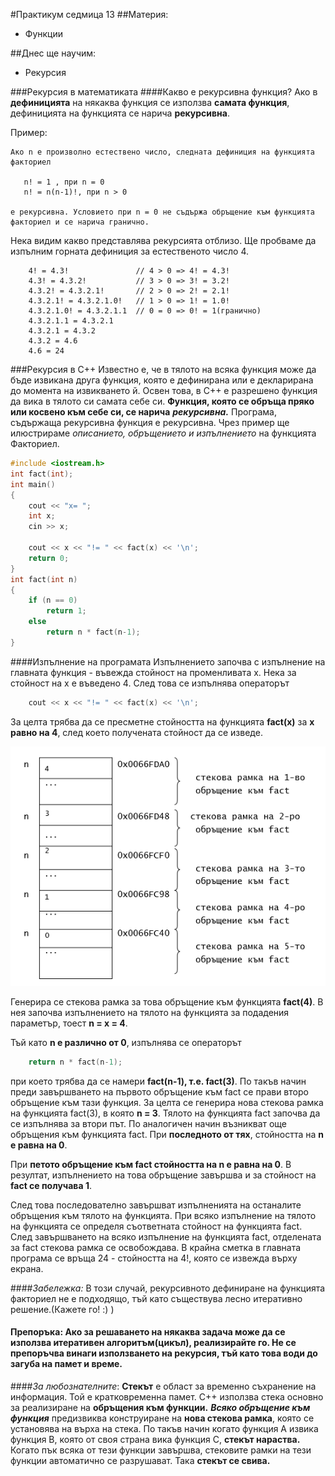 
#Практикум седмица 13
##Материя:
 - Функции
 
##Днес ще научим:
 - Рекурсия

###Рекурсия в математиката
####Какво е рекурсивна функция?
Ако в **дефиницията** на някаква функция се използва **самата функция**, дефиницията на функцията се нарича **рекурсивна**.  
				
Пример:
			
	Ако n е произволно естествено число, следната дефиниция на функцията факториел 

	   n! = 1 , при n = 0
	   n! = n(n-1)!, при n > 0  
	
	е рекурсивна. Условието при n = 0 не съдържа обръщение към функцията факториел и се нарича гранично.

Нека видим какво представлява рекурсията отблизо. Ще пробваме да изпълним горната дефиниция за естественото число 4.
		
		4! = 4.3!               // 4 > 0 => 4! = 4.3!
		4.3! = 4.3.2!           // 3 > 0 => 3! = 3.2! 
		4.3.2! = 4.3.2.1!       // 2 > 0 => 2! = 2.1!
		4.3.2.1! = 4.3.2.1.0!   // 1 > 0 => 1! = 1.0!
		4.3.2.1.0! = 4.3.2.1.1  // 0 = 0 => 0! = 1(гранично)
		4.3.2.1.1 = 4.3.2.1
		4.3.2.1 = 4.3.2
		4.3.2 = 4.6
		4.6 = 24		

  
###Рекурсия в С++
Известно е, че в тялото на всяка функция може да бъде извикана друга функция, която е дефинирана или е декларирана до момента на извикването й. Освен това, в C++ е разрешено функция да вика в тялото си самата себе си. **Функция, която се обръща пряко или косвено към себе си, се нарича** ***рекурсивна.*** Програма, съдържаща рекурсивна функция е рекурсивна. Чрез пример ще илюстрираме *описанието, обръщението и изпълнението* на функцията Факториел. 
```c++
#include <iostream.h> 
int fact(int); 
int main() 
{
	cout << "x= ";  
	int x;  
	cin >> x;  
	
	cout << x << "!= " << fact(x) << '\n';  
	return 0; 
} 
int fact(int n) 
{
	if (n == 0) 
		return 1;  
	else 
		return n * fact(n-1); 
} 
```	
####Изпълнение на програмата 
Изпълнението започва с изпълнение на главната функция - въвежда стойност на променливата x. Нека за стойност на x е въведено 4. След това се изпълнява операторът  
```c++
    cout << x << "!= " << fact(x) << '\n';
```
 
За целта трябва да се пресметне стойността на функцията **fact(x)** за **x равно на 4**, след което получената стойност да се изведе. 

![stack](https://github.com/GeorgiMinkov/FMI_IS_UP_1_2016/blob/master/week13/stekova-ramka.png)

Генерира се стекова рамка за това обръщение към функцията **fact(4)**. В нея започва изпълнението на тялото на функцията за подадения параметър, тоест **n = x = 4**. 

Тъй като **n е различно от 0**, изпълнява се операторът 
```c++
	return n * fact(n-1);
```
при което трябва да се намери **fact(n-1), т.е. fact(3)**. По такъв начин преди завършването на първото обръщение към fact се прави второ обръщение към тази функция. За целта се генерира нова стекова рамка на функцията fact(3), в която **n = 3**. Тялото на функцията fact започва да се изпълнява за втори път. По аналогичен начин възникват още обръщения към функцията fact. При **последното от тях**, стойността на **n е равна на 0**.  
 
При **петото обръщение към fact стойността на n е равна на 0**. В резултат, изпълнението на това обръщение завършва и за стойност на **fact се получава 1**. 

След това последователно завършват изпълненията на останалите обръщения към тялото на функцията. При всяко изпълнение на тялото на функцията се определя съответната стойност на функцията fact. След завършването на всяко изпълнение на функцията fact, отделената за fact стекова рамка се освобождава. В крайна сметка в главната програма се връща 24 - стойността на 4!, която се извежда върху екрана. 

####*Забележка:*
В този случай, рекурсивното дефиниране на функцията факториел не е подходящо, тъй като съществува лесно итеративно решение.(Кажете го! :) )  

#### Препоръка: Ако за решаването на някаква задача може да се използва итеративен алгоритъм(цикъл), реализирайте го. Не се препоръчва винаги използването на рекурсия, тъй като това води до загуба на памет и време. 


####*За любознателните*:
**Стекът** е област за временно съхранение на информация. Той е кратковременна памет. C++ използва стека основно за реализиране на **обръщения към функции.** ***Всяко обръщение към функция*** предизвиква конструиране на **нова стекова рамка**, която се установява на върха на стека. По такъв начин когато функция A извика функция B, която от своя страна вика функция C, **стекът нараства.** Когато пък всяка от тези функции завършва, стековите рамки на тези функции автоматично се разрушават. Така **стекът се свива.** 
